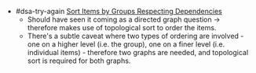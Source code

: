 - #dsa-try-again [Sort Items by Groups Respecting Dependencies](https://leetcode.com/problems/sort-items-by-groups-respecting-dependencies/)
	- Should have seen it coming as a directed graph question -> therefore makes use of topological sort to order the items.
	- There's a subtle caveat where two types of ordering are involved - one on a higher level (i.e. the group), one on a finer level (i.e. individual items) - therefore two graphs are needed, and topological sort is required for both graphs.